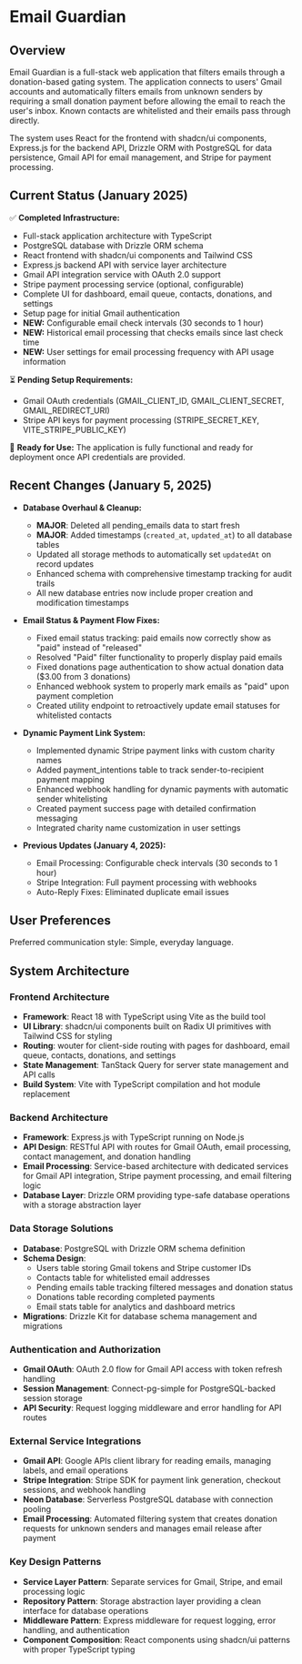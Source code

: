 # Email Guardian

## Overview

Email Guardian is a full-stack web application that filters emails through a donation-based gating system. The application connects to users' Gmail accounts and automatically filters emails from unknown senders by requiring a small donation payment before allowing the email to reach the user's inbox. Known contacts are whitelisted and their emails pass through directly.

The system uses React for the frontend with shadcn/ui components, Express.js for the backend API, Drizzle ORM with PostgreSQL for data persistence, Gmail API for email management, and Stripe for payment processing.

## Current Status (January 2025)

✅ **Completed Infrastructure:**
- Full-stack application architecture with TypeScript
- PostgreSQL database with Drizzle ORM schema
- React frontend with shadcn/ui components and Tailwind CSS
- Express.js backend API with service layer architecture
- Gmail API integration service with OAuth 2.0 support
- Stripe payment processing service (optional, configurable)
- Complete UI for dashboard, email queue, contacts, donations, and settings
- Setup page for initial Gmail authentication
- **NEW:** Configurable email check intervals (30 seconds to 1 hour)
- **NEW:** Historical email processing that checks emails since last check time
- **NEW:** User settings for email processing frequency with API usage information

⏳ **Pending Setup Requirements:**
- Gmail OAuth credentials (GMAIL_CLIENT_ID, GMAIL_CLIENT_SECRET, GMAIL_REDIRECT_URI)
- Stripe API keys for payment processing (STRIPE_SECRET_KEY, VITE_STRIPE_PUBLIC_KEY)

🎯 **Ready for Use:** 
The application is fully functional and ready for deployment once API credentials are provided.

## Recent Changes (January 5, 2025)
- **Database Overhaul & Cleanup:**
  - **MAJOR**: Deleted all pending_emails data to start fresh
  - **MAJOR**: Added timestamps (`created_at`, `updated_at`) to all database tables
  - Updated all storage methods to automatically set `updatedAt` on record updates
  - Enhanced schema with comprehensive timestamp tracking for audit trails
  - All new database entries now include proper creation and modification timestamps

- **Email Status & Payment Flow Fixes:**
  - Fixed email status tracking: paid emails now correctly show as "paid" instead of "released" 
  - Resolved "Paid" filter functionality to properly display paid emails
  - Fixed donations page authentication to show actual donation data ($3.00 from 3 donations)
  - Enhanced webhook system to properly mark emails as "paid" upon payment completion
  - Created utility endpoint to retroactively update email statuses for whitelisted contacts

- **Dynamic Payment Link System:**
  - Implemented dynamic Stripe payment links with custom charity names
  - Added payment_intentions table to track sender-to-recipient payment mapping
  - Enhanced webhook handling for dynamic payments with automatic sender whitelisting
  - Created payment success page with detailed confirmation messaging
  - Integrated charity name customization in user settings

- **Previous Updates (January 4, 2025):**
  - Email Processing: Configurable check intervals (30 seconds to 1 hour)
  - Stripe Integration: Full payment processing with webhooks
  - Auto-Reply Fixes: Eliminated duplicate email issues

## User Preferences

Preferred communication style: Simple, everyday language.

## System Architecture

### Frontend Architecture
- **Framework**: React 18 with TypeScript using Vite as the build tool
- **UI Library**: shadcn/ui components built on Radix UI primitives with Tailwind CSS for styling
- **Routing**: wouter for client-side routing with pages for dashboard, email queue, contacts, donations, and settings
- **State Management**: TanStack Query for server state management and API calls
- **Build System**: Vite with TypeScript compilation and hot module replacement

### Backend Architecture
- **Framework**: Express.js with TypeScript running on Node.js
- **API Design**: RESTful API with routes for Gmail OAuth, email processing, contact management, and donation handling
- **Email Processing**: Service-based architecture with dedicated services for Gmail API integration, Stripe payment processing, and email filtering logic
- **Database Layer**: Drizzle ORM providing type-safe database operations with a storage abstraction layer

### Data Storage Solutions
- **Database**: PostgreSQL with Drizzle ORM schema definition
- **Schema Design**: 
  - Users table storing Gmail tokens and Stripe customer IDs
  - Contacts table for whitelisted email addresses
  - Pending emails table tracking filtered messages and donation status
  - Donations table recording completed payments
  - Email stats table for analytics and dashboard metrics
- **Migrations**: Drizzle Kit for database schema management and migrations

### Authentication and Authorization
- **Gmail OAuth**: OAuth 2.0 flow for Gmail API access with token refresh handling
- **Session Management**: Connect-pg-simple for PostgreSQL-backed session storage
- **API Security**: Request logging middleware and error handling for API routes

### External Service Integrations
- **Gmail API**: Google APIs client library for reading emails, managing labels, and email operations
- **Stripe Integration**: Stripe SDK for payment link generation, checkout sessions, and webhook handling
- **Neon Database**: Serverless PostgreSQL database with connection pooling
- **Email Processing**: Automated filtering system that creates donation requests for unknown senders and manages email release after payment

### Key Design Patterns
- **Service Layer Pattern**: Separate services for Gmail, Stripe, and email processing logic
- **Repository Pattern**: Storage abstraction layer providing a clean interface for database operations
- **Middleware Pattern**: Express middleware for request logging, error handling, and authentication
- **Component Composition**: React components using shadcn/ui patterns with proper TypeScript typing